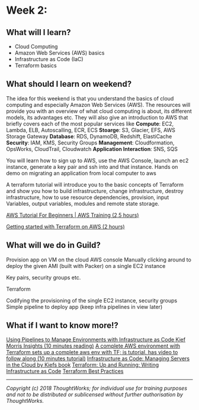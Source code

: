 # Week 2: 

## What will I learn?
- Cloud Computing
- Amazon Web Services (AWS) basics
- Infrastructure as Code (IaC)
- Terraform basics

## What should I learn on weekend?
The idea for this weekend is that you understand the basics of cloud computing and especially Amazon Web Services (AWS). The resources will provide you with an overview of what cloud computing is about, its different models, its advantages etc. They will also give an introduction to AWS that briefly covers each of the most popular services like
**Compute**: EC2, Lambda, ELB, Autoscalling, ECR, ECS
**Stoarge**: S3, Glacier, EFS, AWS Storage Gateway
**Database**: RDS, DynamoDB, Redshift, ElastiCache
**Security**: IAM, KMS, Security Groups
**Management**: Cloudformation, OpsWorks, CloudTrail, Cloudwatch
**Application Interaction**: SNS, SQS

You will learn how to sign up to AWS, use the AWS Console, launch an ec2 instance, generate a key pair and ssh into and that instance.
Hands on demo on migrating an application from local computer to aws

A terraform tutorial will introduce you to the basic concepts of Terraform and show you how to build infrastructure, change infrastructure, destroy infrastructure, how to use resource dependencies, provision, input Variables, output variables, modules and remote state storage.


[AWS Tutorial For Beginners | AWS Training (2,5 hours)](https://www.youtube.com/watch?v=MmsoIcYrXJU)

[Getting started with Terraform on AWS (2 hours)](https://learn.hashicorp.com/terraform/getting-started/install)

## What will we do in Guild?


Provision app on VM on the cloud
AWS console 
Manually clicking around to deploy the given AMI (built with Packer) on a single EC2 instance

Key pairs, security groups etc.

Terraform

Codifying the provisioning of the single EC2 instance, security groups
Simple pipeline to deploy app (keep infra pipelines in view later)



## What if I want to know more!?

[Using Pipelines to Manage Environments with Infrastructure as Code	Kief Morris Insights (10 minutes reading)](https://www.thoughtworks.com/de/insights/blog/using-pipelines-manage-environments-infrastructure-code-0)
[A complete AWS environment with Terraform	sets up a complete aws env with TF; is tutorial, has video to follow along (10 minutes tutorial)](https://linuxacademy.com/guide/13922-a-complete-aws-environment-with-terraform/)
[Infrastructure as Code: Managing Servers in the Cloud by Kiefs book](https://www.amazon.com/Infrastructure-Code-Managing-Servers-Cloud/dp/1491924357)
[Terraform: Up and Running: Writing Infrastructure as Code](https://www.amazon.com/Terraform-Running-Writing-Infrastructure-Code-ebook/dp/B06XKHGJHP)
[Terraform Best Practices](https://www.terraform-best-practices.com)

---

*Copyright (c) 2018 ThoughtWorks; for individual use for training purposes and not to be distributed or sublicensed without further authorisation by ThoughtWorks.*
